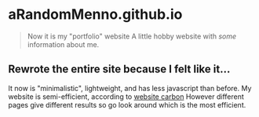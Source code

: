 
# aRandomMenno.github.io

> Now it is my "portfolio" website
> A little hobby website with *some* information about me.

## Rewrote the entire site because I felt like it...

It now is "minimalistic", lightweight, and has less javascript than before.
My website is semi-efficient, according to [website carbon](https://www.websitecarbon.com/website/arandommenno-github-io/)
However different pages give different results so go look around which is the most efficient.

<!-- # Old things

## Todo list

- [ ] Tzhink of more things to put on my website.
- [ ] Add more projects from other people to projects page. (With credits!)
- [ ] Readd themes?

## Completed features

- [X] Make/steal a good favicon.
- [X] One central Theme.
- [X] Find a niche font.
- [X] Add discord server invite link & other socials.
- [X] Add some sort of JavaScript. (see assets/js)
- [X] There is now a page where you can makes notes to yourself. :)
- [X] Add a guest book. thank you [Astral](https://astralvrz.github.io/)!

## Old feature's

- [X] Add themes, like you can switch the colors of the divs from the current purple to for example orange. (was on an old version)
- [X] Testing page. -->
